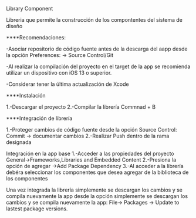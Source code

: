 Library Component

Libreria que permite la construcción de los compontentes del sistema de diseño

****Recomendaciones:

-Asociar repositorio de código fuente antes de la descarga del aapp desde la opción Preferences:
  -> Source Control/Git 
  
-Al realizar la compilación del proyecto en el target de la app se recomienda utilizar un dispositivo con iOS 13 o superior.

-Considerar tener la última actualización de Xcode

****Instalación

1.-Descargar el proyecto
2.-Compilar la librería Commnad + B

****Integración de librería 

1.-Proteger cambios de código fuente desde la opción Source Control:
  Commit -> documentar cambios
2.-Realizar Push dentro de la rama designada

Integración en la app base
1.-Acceder a las propiedades del proyecto General->Frameworks,Libraries and Embedded Content
2.-Presiona la opción de agregar ->Add Package Dependency
3.-Al acceder a la librería debéra seleccionar los componentes que desea agregar de la biblioteca de los componentes

Una vez integrada la librería simplemente se descargan los cambios y se compila nuevamente la app desde la opción
 simplemente se descargan los cambios y se compila nuevamente la app:
 File-> Packages -> Update to lastest package versions.
 
 




